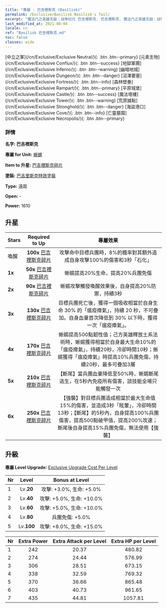 ```yaml
---
title: "專屬 - 巴吉裡斯克 (Basilisk)"
permalink: /Exclusive/Basilisk Basilisk's Tail/
excerpt: "魔法门之英雄无敌：战争纪元 巴吉裡斯克. 巴吉裡斯克. 魔法门之英雄无敌：战争纪元 專屬 巴吉裡斯克. 蜥蜴 專屬."
last_modified_at: 2021-08-04
locale: cn
ref: "Basilisk 巴吉裡斯克.md"
toc: false
classes: wide
---
```

 [中立之軍](/cn/Exclusive/Exclusive Neutral/){: .btn .btn--primary} [元素生物](/cn/Exclusive/Exclusive Conflux/){: .btn .btn--success} [地獄軍團](/cn/Exclusive/Exclusive Inferno/){: .btn .btn--warning} [幽暗地城](/cn/Exclusive/Exclusive Dungeon/){: .btn .btn--danger} [沼澤要塞](/cn/Exclusive/Exclusive Fortress/){: .btn .btn--info} [森林壁壘](/cn/Exclusive/Exclusive Rampart/){: .btn .btn--primary} [平原城堡](/cn/Exclusive/Exclusive Castle/){: .btn .btn--success} [魔法塔樓](/cn/Exclusive/Exclusive Tower/){: .btn .btn--warning} [荒原據點](/cn/Exclusive/Exclusive Stronghold/){: .btn .btn--danger} [海盜港口](/cn/Exclusive/Exclusive Cove/){: .btn .btn--info} [亡靈墓園](/cn/Exclusive/Exclusive Necropolis/){: .btn .btn--primary} 

### 詳情
 **名字: 巴吉裡斯克** 

 **專屬 for Unit:** [蜥蜴](/cn/units/Basilisk/) 

 **Item to 升星:** [巴吉裡斯克碎片](/cn/Items/con_994/)

 **塗裝:** [巴吉里斯克特效塗裝](/cn/Items/con_662/)

 **Type:** 遠距

 **Open:** -

 **Power:** 1610

## 升星

  |     Stars    |  Required to Up | 專屬效果 |
  |:-------------|:---------------:|:---------------:|
  |  喚醒  | **100x** [巴吉裡斯克碎片](/cn/Items/con_994/) | 攻擊命中目標兵團時，8%的概率對其額外造成自身攻擊100%的傷害和3秒「石化」 |
  | **1x** <i class="fas fa-star"/> | **50x** [巴吉裡斯克碎片](/cn/Items/con_994/) | 蜥蜴提高20%生命，提高20%兵團免傷 |
  | **2x** <i class="fas fa-star"/> | **90x** [巴吉裡斯克碎片](/cn/Items/con_994/) | 蜥蜴攻擊觸發喚醒效果後，自身提高20%防禦，持續3秒 |
  | **3x** <i class="fas fa-star"/> | **130x** [巴吉裡斯克碎片](/cn/Items/con_994/) | 目標兵團死亡後，獲得一個吸收相當於自身生命 30% 的「瘟疫瘴氣」，持續 20 秒，不可疊加。自身血量首次降低到 30% 以下時，獲得一次「瘟疫瘴氣」。 |
  | **4x** <i class="fas fa-star"/> | **170x** [巴吉裡斯克碎片](/cn/Items/con_994/) | 蜥蜴提高500點韌性值；己方英雄釋放土系法術時，蜥蜴獲得相當於自身最大生命10%的「瘟疫瘴氣」，持續20秒，冷卻時間10秒；蜥蜴獲得「瘟疫瘴氣」時提高10%兵團免傷，持續20秒，最多可疊加3層 |
  | **5x** <i class="fas fa-star"/> | **210x** [巴吉裡斯克碎片](/cn/Items/con_994/) | 【斷尾】當兵團血量降低至50%時，蜥蜴斷尾逃生，在5秒內免疫所有傷害，該技能全場只能觸發一次 |
  | **6x** <i class="fas fa-star"/> | **250x** [巴吉裡斯克碎片](/cn/Items/con_994/) | 【強襲】對目標兵團造成相當於最大生命值15%的傷害，並造成3秒「眩暈」，冷卻時間13秒；【斷尾】的5秒內，自身提高100%兵團傷害，提高500點破甲值，提高200%攻速；斷尾後自身提高15%兵團免傷，無法使用【強襲】 |


## 升級
 **專屬 Level Upgrade:** [Exclusive Upgrade Cost Per Level](/Exclusive/ExclusiveUpgradeCostPerLevel/)

  |  Nr  |   Level  | Bonus at Level |
  |:-----|:--------:|:--------------:|
  | 1 | Lv.**20** | 攻擊: +3.0%, 生命: +5.0% |
  | 2 | Lv.**40** | 攻擊: +5.0%, 生命: +10.0% |
  | 3 | Lv.**60** | 攻擊: +5.0%, 生命: +10.0% |
  | 4 | Lv.**80** | 兵團免傷: +5.0% |
  | 5 | Lv.**100** | 攻擊: +8.0%, 生命: +15.0% |


  |  Nr  |  Extra Power | Extra Attack per Level | Extra HP per Level |
  |:-----|:--------:|:--------:|:--------:|
  | 1 | 242 | 20.37 | 480.82 |
  | 2 | 274 | 24.44 | 576.99 |
  | 3 | 306 | 28.51 | 673.15 |
  | 4 | 338 | 32.59 | 769.32 |
  | 5 | 370 | 36.66 | 865.48 |
  | 6 | 403 | 40.73 | 961.65 |
  | 7 | 435 | 44.81 | 1057.81 |


